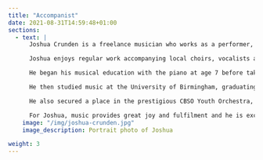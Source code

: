 ```yaml
---
title: "Accompanist"
date: 2021-08-31T14:59:48+01:00
sections:
  - text: |
      Joshua Crunden is a freelance musician who works as a performer, accompanist, conductor and teacher. He was invited to take the appointment of accompanist for Philomusica in 2016 and is also currently organist at All Saints Anglican Church in Bisley.

      Joshua enjoys regular work accompanying local choirs, vocalists and instrumentalists including the soprano Phillippa Lay, with whom he has given a number of recitals. Along with fellow Philomusica members, James Quinn and John Kerr, he recently founded a group called Pianissami.With their debut performance in Autumn 2019, the group give recitals that explore the classical piano repertoire. Joshua also plays violin in the Capriol Chamber Orchestra.

      He began his musical education with the piano at age 7 before taking up the violin two years later. After moving to Gloucestershire in the summer of 2000 Joshua continued learning the piano with Jenny Lindop and the violin with Cathy Hill. He later began learning the electric guitar followed by the organ. During his school years he enjoyed a wide range of music making, including performing in the Gloucestershire Youth Orchestra, playing in a rock band with classmates, being musical director of school pantomimes and organising and performing in recitals with pianist Alex Howgego.

      He then studied music at the University of Birmingham, graduating with a BMus in 2012 and an MA in 2014.While at the university he studied piano with Joseph Middleton and the violin with Nic Fallowfield. As a student, Joshua performed regularly with the university orchestras and choirs. He also performed in the orchestra pit for student operatic productions and with the Gilbert and Sullivan society.

      He also secured a place in the prestigious CBSO Youth Orchestra, performing at the Birmingham Symphony Hall under the baton of world famous conductors such as John Wilson. During his postgraduate studies, Joshua took up a position in the Birmingham Oratory choir and worked as organist and choirmaster at Our Lady of Mount Carmel Catholic Church in Redditch, being responsible for 25 singers in the parish choir and working with the local schools. He returned to home to the Stroud area in 2015 where he has been establishing himself as a freelance musician and continuing his piano studies with Jenny Lindop.

      For Joshua, music provides great joy and fulfilment and he is excited about the opportunities that lie ahead.
    image: "/img/joshua-crunden.jpg"
    image_description: Portrait photo of Joshua

weight: 3
---
```


